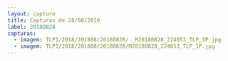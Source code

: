 ```yaml
---
layout: capture
title: Capturas de 28/08/2018
label: 20180828
capturas:
  - imagem: TLP1/2018/201808/20180828/._M20180828_224053_TLP_1P.jpg
  - imagem: TLP1/2018/201808/20180828/M20180828_224053_TLP_1P.jpg
---
```

